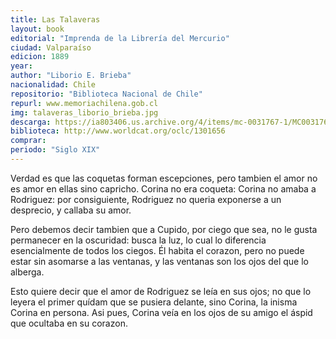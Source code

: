 ```yaml
---
title: Las Talaveras
layout: book
editorial: "Imprenda de la Librería del Mercurio"
ciudad: Valparaíso
edicion: 1889
year: 
author: "Liborio E. Brieba"
nacionalidad: Chile
repositorio: "Biblioteca Nacional de Chile"
repurl: www.memoriachilena.gob.cl
img: talaveras_liborio_brieba.jpg
descarga: https://ia803406.us.archive.org/4/items/mc-0031767-1/MC0031767%281%29.pdf
biblioteca: http://www.worldcat.org/oclc/1301656
comprar: 
periodo: "Siglo XIX"
---
```

 

Verdad es que las coquetas forman escepciones, pero tambien el amor no es amor en ellas sino capricho. Corina no era coqueta: Corina no amaba a Rodriguez: por consiguiente, Rodriguez no queria exponerse a un desprecio, y callaba su amor.
 
Pero debemos decir tambien que a Cupido, por ciego que sea, no le gusta permanecer en la oscuridad: busca la luz, lo cual lo diferencia esencialmente de todos los ciegos. Él habita el corazon, pero no puede estar sin asomarse a las ventanas, y las ventanas son los ojos del que lo alberga.
 
Esto quiere decir que el amor de Rodriguez se leía en sus ojos; no que lo leyera el primer quídam que se pusiera delante, sino Corina, la inisma Corina en persona. Asi pues, Corina veía en los ojos de su amigo el áspid que ocultaba en su corazon. 
